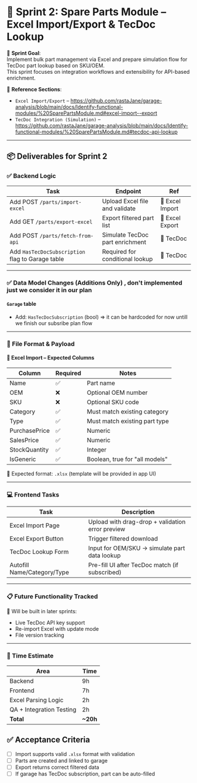 
# 🚀 Sprint 2: Spare Parts Module – Excel Import/Export & TecDoc Lookup

📅 **Sprint Goal**:  
Implement bulk part management via Excel and prepare simulation flow for TecDoc part lookup based on SKU/OEM.  
This sprint focuses on integration workflows and extensibility for API-based enrichment.

📌 **Reference Sections**:
- `Excel Import/Export` – https://github.com/rastaJane/garage-analysis/blob/main/docs/Identify-functional-modules/%20SparePartsModule.md#excel-import--export
- `TecDoc Integration (Simulation)` – https://github.com/rastaJane/garage-analysis/blob/main/docs/Identify-functional-modules/%20SparePartsModule.md#tecdoc-api-lookup

---

## 📦 Deliverables for Sprint 2

### ✅ Backend Logic

| Task | Endpoint | Ref |
|------|----------|-----|
| Add POST `/parts/import-excel` | Upload Excel file and validate | 🔗 Excel Import |
| Add GET `/parts/export-excel` | Export filtered part list | 🔗 Excel Export |
| Add POST `/parts/fetch-from-api` | Simulate TecDoc part enrichment | 🔗 TecDoc |
| Add `HasTecDocSubscription` flag to Garage table | Required for conditional lookup | 🔗 TecDoc |

---

### ✅ Data Model Changes (Additions Only) , don't implemented just we consider it in our plan

#### `Garage` table
- Add: `HasTecDocSubscription` (bool)  => it can be hardcoded for now untill we finish our subsribe plan flow

---

### 📃 File Format & Payload

#### 🔸 Excel Import – Expected Columns
| Column | Required | Notes |
|--------|----------|-------|
| Name | ✅ | Part name |
| OEM | ❌ | Optional OEM number |
| SKU | ❌ | Optional SKU code |
| Category | ✅ | Must match existing category |
| Type | ✅ | Must match existing part type |
| PurchasePrice | ✅ | Numeric |
| SalesPrice | ✅ | Numeric |
| StockQuantity | ✅ | Integer |
| IsGeneric | ✅ | Boolean, true for "all models" |

📎 Expected format: `.xlsx` (template will be provided in app UI)

---

### 💻 Frontend Tasks

| Task | Description |
|------|-------------|
| Excel Import Page | Upload with drag-drop + validation error preview |
| Excel Export Button | Trigger filtered download |
| TecDoc Lookup Form | Input for OEM/SKU → simulate part data lookup |
| Autofill Name/Category/Type | Pre-fill UI after TecDoc match (if subscribed) |

---

### 📋 Future Functionality Tracked

📌 Will be built in later sprints:
- Live TecDoc API key support
- Re-import Excel with update mode
- File version tracking

---

### 📅 Time Estimate

| Area | Time |
|------|------|
| Backend | 9h |
| Frontend | 7h |
| Excel Parsing Logic | 2h |
| QA + Integration Testing | 2h |
| **Total** | **~20h** |


## ✅ Acceptance Criteria

- [ ] Import supports valid `.xlsx` format with validation
- [ ] Parts are created and linked to garage
- [ ] Export returns correct filtered data
- [ ] If garage has TecDoc subscription, part can be auto-filled